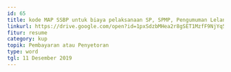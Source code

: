 ```yaml
---
id: 65
title: kode MAP SSBP untuk biaya pelaksanaan SP, SPMP, Pengumuman Lelang dan Pembatalan lelang
linkurl: https://drive.google.com/open?id=1pxSdzbMHea2r8gSET1MzfF9NjYq5R-qqMtHUPXcH64w
fitur: resume
category: kup
topik: Pembayaran atau Penyetoran
type: word
tgl: 11 Desember 2019
---
```


